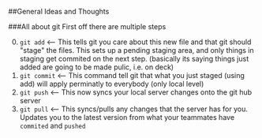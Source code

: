 ##General Ideas and Thoughts

###All about git
First off there are multiple steps

0. `git add` <-- This tells git you care about this new file and that git should "stage" the files. This sets up a pending staging area, and only things in staging get commited on the next step. (basically its saying things just added are going to be made pulic, i.e. on deck) 
0. `git commit` <-- This command tell git that what you just staged (using add) will apply perminatly to everybody (only local level)
0. `git push` <-- This now syncs your local server changes onto the git hub server
0. `git pull` <-- This syncs/pulls any changes that the server has for you. Updates you to the latest version from what your teammates have `commited` and `pushed`